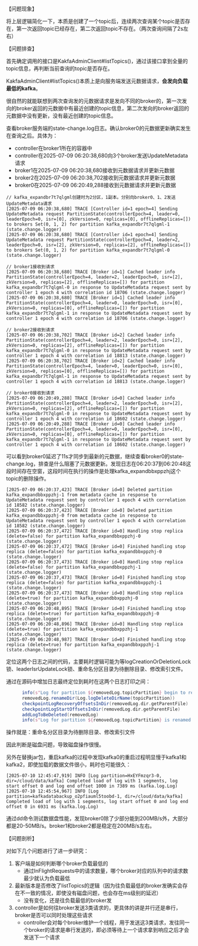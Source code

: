 【问题现象】

将上层逻辑简化一下，本质是创建了一个topic后，连续两次查询某个topic是否存在，第一次返回topic已经存在，第二次返回topic不存在。（两次查询间隔了2s左右）

【问题排查】

首先确定调用的接口是KakfaAdminClient#listTopics()，通过该接口拿到全量的topic信息，再判断当前查询的topic是否存在。

KakfaAdminClient#listTopics()本质上是向服务端发送元数据请求，**会发向负载最低的kafka**。

很自然的就能联想到两次查询发的元数据请求是发向不同的broker的，第一次发向的broker返回的元数据中有最近创建的topic信息，第二次发向的broker返回的元数据中没有更新，没有最近创建的topic信息。

查看broker服务端的state-change.log日志。确认broker0的元数据更新确实发生在查询之后。具体为：

* controller在broker1所在的容器中
* controller在2025-07-09 06:20:38,680向3个broker发送UpdateMetadata请求
* broker1在2025-07-09 06:20:38,680接收到元数据请求并更新元数据
* broker2在2025-07-09 06:20:38,702接收到元数据请求并更新元数据
* broker0在2025-07-09 06:20:49,288接收到元数据请求并更新元数据

```
// kafka_expandbr7t7qlgml创建时为2分区，1副本。分别向broker0、1、2发送UpdateMetadata请求
[2025-07-09 06:20:38,680] TRACE [Controller id=1 epoch=4] Sending UpdateMetadata request PartitionState(controllerEpoch=4, leader=0, leaderEpoch=0, isr=[0], zkVersion=0, replicas=[0], offlineReplicas=[]) to brokers Set(0, 1, 2) for partition kafka_expandbr7t7qlgml-1 (state.change.logger)
[2025-07-09 06:20:38,680] TRACE [Controller id=1 epoch=4] Sending UpdateMetadata request PartitionState(controllerEpoch=4, leader=2, leaderEpoch=0, isr=[2], zkVersion=0, replicas=[2], offlineReplicas=[]) to brokers Set(0, 1, 2) for partition kafka_expandbr7t7qlgml-0 (state.change.logger)

// broker1接收到请求
[2025-07-09 06:20:38,680] TRACE [Broker id=1] Cached leader info PartitionState(controllerEpoch=4, leader=2, leaderEpoch=0, isr=[2], zkVersion=0, replicas=[2], offlineReplicas=[]) for partition kafka_expandbr7t7qlgml-0 in response to UpdateMetadata request sent by controller 1 epoch 4 with correlation id 18706 (state.change.logger)
[2025-07-09 06:20:38,680] TRACE [Broker id=1] Cached leader info PartitionState(controllerEpoch=4, leader=0, leaderEpoch=0, isr=[0], zkVersion=0, replicas=[0], offlineReplicas=[]) for partition kafka_expandbr7t7qlgml-1 in response to UpdateMetadata request sent by controller 1 epoch 4 with correlation id 18706 (state.change.logger)

// broker2接收到请求
[2025-07-09 06:20:38,702] TRACE [Broker id=2] Cached leader info PartitionState(controllerEpoch=4, leader=2, leaderEpoch=0, isr=[2], zkVersion=0, replicas=[2], offlineReplicas=[]) for partition kafka_expandbr7t7qlgml-0 in response to UpdateMetadata request sent by controller 1 epoch 4 with correlation id 18813 (state.change.logger)
[2025-07-09 06:20:38,702] TRACE [Broker id=2] Cached leader info PartitionState(controllerEpoch=4, leader=0, leaderEpoch=0, isr=[0], zkVersion=0, replicas=[0], offlineReplicas=[]) for partition kafka_expandbr7t7qlgml-1 in response to UpdateMetadata request sent by controller 1 epoch 4 with correlation id 18813 (state.change.logger)

// broker0接收到请求
[2025-07-09 06:20:49,288] TRACE [Broker id=0] Cached leader info PartitionState(controllerEpoch=4, leader=2, leaderEpoch=0, isr=[2], zkVersion=0, replicas=[2], offlineReplicas=[]) for partition kafka_expandbr7t7qlgml-0 in response to UpdateMetadata request sent by controller 1 epoch 4 with correlation id 18602 (state.change.logger)
[2025-07-09 06:20:49,288] TRACE [Broker id=0] Cached leader info PartitionState(controllerEpoch=4, leader=0, leaderEpoch=0, isr=[0], zkVersion=0, replicas=[0], offlineReplicas=[]) for partition kafka_expandbr7t7qlgml-1 in response to UpdateMetadata request sent by controller 1 epoch 4 with correlation id 18602 (state.change.logger)
```

可以看到broker0延迟了11s才同步到最新的元数据，继续查看broker0的state-change.log，排查是什么阻塞了元数据更新。发现日志在06:20:37到06:20:48这段时间存在空窗，这段时间在执行的操作是处理kafka_expandbbxppzhj这个topic的删除操作。

```
[2025-07-09 06:20:37,423] TRACE [Broker id=0] Deleted partition kafka_expandbbxppzhj-1 from metadata cache in response to UpdateMetadata request sent by controller 1 epoch 4 with correlation id 18582 (state.change.logger)
[2025-07-09 06:20:37,423] TRACE [Broker id=0] Deleted partition kafka_expandbbxppzhj-0 from metadata cache in response to UpdateMetadata request sent by controller 1 epoch 4 with correlation id 18582 (state.change.logger)
[2025-07-09 06:20:37,472] TRACE [Broker id=0] Handling stop replica (delete=false) for partition kafka_expandbbxppzhj-0 (state.change.logger)
[2025-07-09 06:20:37,472] TRACE [Broker id=0] Finished handling stop replica (delete=false) for partition kafka_expandbbxppzhj-0 (state.change.logger)
[2025-07-09 06:20:37,473] TRACE [Broker id=0] Handling stop replica (delete=false) for partition kafka_expandbbxppzhj-1 (state.change.logger)
[2025-07-09 06:20:37,473] TRACE [Broker id=0] Finished handling stop replica (delete=false) for partition kafka_expandbbxppzhj-1 (state.change.logger)
[2025-07-09 06:20:37,473] TRACE [Broker id=0] Handling stop replica (delete=true) for partition kafka_expandbbxppzhj-0 (state.change.logger)
[2025-07-09 06:20:48,895] TRACE [Broker id=0] Finished handling stop replica (delete=true) for partition kafka_expandbbxppzhj-0 (state.change.logger)
[2025-07-09 06:20:48,896] TRACE [Broker id=0] Handling stop replica (delete=true) for partition kafka_expandbbxppzhj-1 (state.change.logger)
[2025-07-09 06:20:48,987] TRACE [Broker id=0] Finished handling stop replica (delete=true) for partition kafka_expandbbxppzhj-1 (state.change.logger)
```

定位这两个日志之间的代码，主要耗时逻辑可能为等logCreationOrDeletionLock锁、leaderIsrUpdateLock锁、重命名分区目录为待删除目录、修改索引文件。

通过在源码中增加日志最终定位到耗时在这两个日志打印之间：

```scala
      info(s"Log for partition ${removedLog.topicPartition} begin to rename")
      removedLog.renameDir(Log.logDeleteDirName(topicPartition))
      checkpointLogRecoveryOffsetsInDir(removedLog.dir.getParentFile)
      checkpointLogStartOffsetsInDir(removedLog.dir.getParentFile)
      addLogToBeDeleted(removedLog)
      info(s"Log for partition ${removedLog.topicPartition} is renamed to ${removedLog.dir.getAbsolutePath} and is scheduled for deletion")

```

操作就是：重命名分区目录为待删除目录、修改索引文件

因此判断是磁盘问题，导致磁盘操作很慢。

另外在替换jar包，重启kafka的过程中发现kafka0的重启过程明显慢于kafka1和kafka2，即使加载的数据文件很小，耗时也可能很久：

```
[2025-07-10 12:45:47,919] INFO [Log partition=HxEYFmzqr3-0, dir=/cloud/data/kafka] Completed load of log with 1 segments, log start offset 0 and log end offset 1000 in 7389 ms (kafka.log.Log)
[2025-07-10 12:45:54,967] INFO [Log partition=kafkadatabackup_o2pfiauml5toobd-1, dir=/cloud/data/kafka] Completed load of log with 1 segments, log start offset 0 and log end offset 0 in 6931 ms (kafka.log.Log)
```

通过dd命令测试数据盘性能，发现broker0除了少部分能到200MB/s外，大部分都是20-50MB/s。broker1和broker2都是稳定在200MB/s左右。

【问题剖析】

对如下几个问题进行了进一步研究：

1. 客户端是如何判断哪个broker负载最低的
   * 通过InFlightRequests中的请求数量，哪个broker对应的队列中的请求数最少就认为负载最低
2. 最新版本是否修改了listTopics的逻辑（因为往负载最低的broker发确实会存在不一致的情况，即使没有磁盘问题，也会存在ms级别的延迟）
   * 没有变化，还是往负载最低的broker发
3. controller是如何往broker发送3类请求的，更具体的讲是并行还是串行，broker是否可以同时处理这些请求
   * controller会对每个broker维护一个线程，用于发送这3类请求，发往同一个broker的请求是串行发送的，即必须等待上一个请求拿到响应之后才会发送下一个请求
